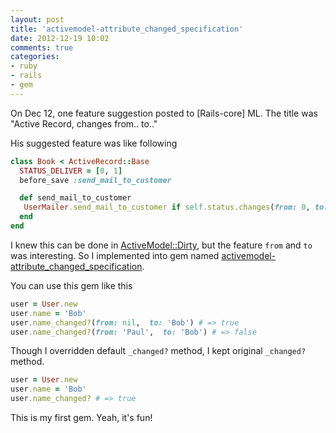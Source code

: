 ```yaml
---
layout: post
title: 'activemodel-attribute_changed_specification'
date: 2012-12-19 10:02
comments: true
categories:
- ruby
- rails
- gem
---
```

On Dec 12, one feature suggestion posted to [Rails-core] ML.
The title was "Active Record, changes from.. to.."

His suggested feature was like following

```ruby
class Book < ActiveRecord::Base
  STATUS_DELIVER = [0, 1]
  before_save :send_mail_to_customer

  def send_mail_to_customer
   UserMailer.send_mail_to_customer if self.status.changes(from: 0, to: 1)
  end
end
```

I knew this can be done in [ActiveModel::Dirty](http://api.rubyonrails.org/classes/ActiveModel/Dirty.html), but the feature `from` and `to` was interesting. So I implemented into gem named [activemodel-attribute_changed_specification](https://github.com/YasuOza/activemodel-attribute_changed_specification).

You can use this gem like this

```ruby
user = User.new
user.name = 'Bob'
user.name_changed?(from: nil,  to: 'Bob') # => true
user.name_changed?(from: 'Paul',  to: 'Bob') # => false
```

Though I overridden default `_changed?` method, I kept original `_changed?` method.

```ruby
user = User.new
user.name = 'Bob'
user.name_changed? # => true
```

This is my first gem. Yeah, it's fun!
